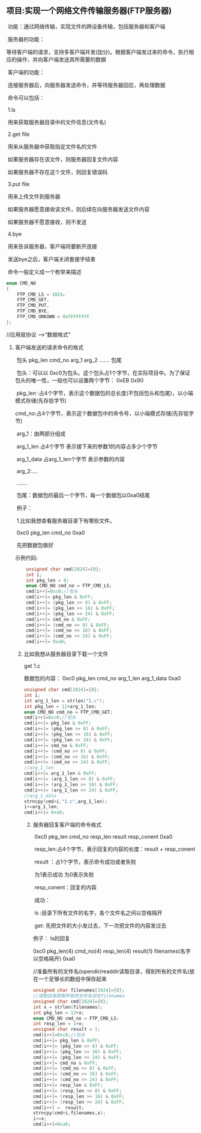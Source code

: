 ## 项目:实现一个网络文件传输服务器(FTP服务器)

​	功能：通过网络传输，实现文件的跨设备传输，包括服务器和客户端

​	服务器的功能：

​				等待客户端的请求，支持多客户端并发(加分)。根据客户端发过来的命令，执行相应的操作，并向客户端发送其所需要的数据

​	客户端的功能： 

​				连接服务器后，向服务器发送命令，并等待服务器回应，再处理数据

​	命令可以包括：

​		1.ls 

​			 用来获取服务器目录中的文件信息(文件名)

​		2.get file 

​			用来从服务器中获取指定文件名的文件

​			如果服务器存在该文件，则服务器回复文件内容

​			如果服务器不存在这个文件，则回复错误码

​	  3.put file 

​			用来上传文件到服务器 

​			如果服务器愿意接收该文件，则后续在向服务器发送文件内容

​			如果服务器不愿意接收，则不发送

​	  4.bye

​			用来告诉服务器，客户端将要断开连接

​			发送bye之后，客户端关闭套接字结束

​	命令一般定义成一个枚举来描述 

```c
enum CMD_NO
{
	FTP_CMD_LS = 1024，
	FTP_CMD_GET,
	FTP_CMD_PUT,
	FTP_CMD_BYE,
	FTP_CMD_UNKOWN = 0xFFFFFFFF
};		
```

//应用层协议 —>“数据格式”

1.  客户端发送的请求命令的格式	

    ​	包头   pkg_len   cmd_no  arg_1    arg_2 …….   包尾 

    ​	包头：可以以 0xc0为包头。这个包头占1个字节，在实际项目中。为了保证包头的唯一性，一般也可以设置两个字节： 0xEB 0x90 

    ​	pkg_len :占4个字节，表示这个数据包的总长度(不包括包头和包尾)，以小端模式存储(先存低字节)

    ​	cmd_no:占4个字节，表示这个数据包中的命令号，以小端模式存储(先存低字节)

    ​	arg_1：由两部分组成 

    ​				arg_1_len  占4个字节   表示接下来的参数1的内容占多少个字节

    ​				arg_1_data  占arg_1_len个字节 表示参数的内容

    ​	arg_2:…. 

    ​	…….

    ​	包尾：数据包的最后一个字节，每一个数据包以0xa0结尾

    ​	例子： 

    ​			1.比如我想查看服务器目录下有哪些文件。

    ​				0xc0  pkg_len  cmd_no  0xa0

    ​				先把数据包做好			

    示例代码:

    ```c
    	unsigned char cmd[1024]={0};
    	int i;
    	int pkg_len = 8;
    	enum CMD_NO cmd_no = FTP_CMD_LS;
    	cmd[i++]=0xc0;//包头
    	cmd[i++]= pkg_len & 0xFF;
    	cmd[i++]= (pkg_len >> 8) & 0xFF;
    	cmd[i++]= (pkg_len >> 16) & 0xFF;
    	cmd[i++]= (pkg_len >> 24) & 0xFF;	
    	cmd[i++]= cmd_no & 0xFF;
    	cmd[i++]= (cmd_no >> 8) & 0xFF;
    	cmd[i++]= (cmd_no >> 16) & 0xFF;
    	cmd[i++]= (cmd_no >> 24) & 0xFF;
    	cmd[i++]= 0xa0;
    ```

      2.    比如我想从服务器目录下载一个文件 

            get 1.c 

            数据包的内容： 0xc0 pkg_len cmd_no arg_1_len  arg_1_data 0xa0

            ```c
            unsigned char cmd[1024]={0};
            int i;
            int arg_1_len = strlen("1.c"); 
            int pkg_len = 12+arg_1_len;
            enum CMD_NO cmd_no = FTP_CMD_GET;
            cmd[i++]=0xc0;//包头
            cmd[i++]= pkg_len & 0xFF;
            cmd[i++]= (pkg_len >> 8) & 0xFF;
            cmd[i++]= (pkg_len >> 16) & 0xFF;
            cmd[i++]= (pkg_len >> 24) & 0xFF;	
            cmd[i++]= cmd_no & 0xFF;
            cmd[i++]= (cmd_no >> 8) & 0xFF;
            cmd[i++]= (cmd_no >> 16) & 0xFF;
            cmd[i++]= (cmd_no >> 24) & 0xFF;
            //arg_1_len
            cmd[i++]= arg_1_len & 0xFF;
            cmd[i++]= (arg_1_len >> 8) & 0xFF;
            cmd[i++]= (arg_1_len >> 16) & 0xFF;
            cmd[i++]= (arg_1_len >> 24) & 0xFF;
            //arg_1_data
            strncpy(cmd+i,"1.c",arg_1_len);
            i+=arg_1_len;
            cmd[i++]= 0xa0;
            ```

            2.  服务器回复客户端的命令格式

                ​	0xc0    pkg_len    cmd_no   resp_len   result    resp_conent   0xa0 

                ​	 resp_len:占4个字节，表示回复的内容的长度：result  + resp_conent

                ​	 result ：占1个字节，表示命令成功或者失败 

                ​					为1表示成功   为0表示失败

                ​	resp_conent：回复的内容 

                ​				成功：

                ​						ls  :目录下所有文件的名字，各个文件名之间以空格隔开

                ​						get: 先把文件的大小发过去，下一次把文件的内容发过去 

                例子： ls的回复   

                0xc0   pkg_len(4)  cmd_no(4)   resp_len(4)   result(1)  filenames(名字以空格隔开)  0xa0

                //准备所有的文件名(opendir/readdir读取目录，得到所有的文件名)放在一个足够长的数组中保存起来

                ```c
                unsigned char filenames[1024]={0};
                //读取目录获取所有的文件名存在filenames
                unsigned char cmd[1024]={0};
                int x = strlen(filenames);
                int pkg_len = 13+x;
                enum CMD_NO cmd_no = FTP_CMD_LS;
                int resp_len = 1+x;
                unsigned char result = 1;
                cmd[i++]=0xc0;//包头
                cmd[i++]= pkg_len & 0xFF;
                cmd[i++]= (pkg_len >> 8) & 0xFF;
                cmd[i++]= (pkg_len >> 16) & 0xFF;
                cmd[i++]= (pkg_len >> 24) & 0xFF;	
                cmd[i++]= cmd_no & 0xFF;
                cmd[i++]= (cmd_no >> 8) & 0xFF;
                cmd[i++]= (cmd_no >> 16) & 0xFF;
                cmd[i++]= (cmd_no >> 24) & 0xFF;
                cmd[i++]= resp_len & 0xFF;
                cmd[i++]= (resp_len >> 8) & 0xFF;
                cmd[i++]= (resp_len >> 16) & 0xFF;
                cmd[i++]= (resp_len >> 24) & 0xFF;
                cmd[i++] =  result;
                strncpy(cmd+i,filenames,x);
                i+=x;
                cmd[i++]=0xa0;
                ```

                